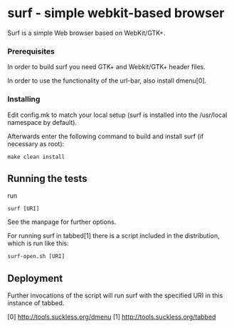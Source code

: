 # surf - simple webkit-based browser

Surf is a simple Web browser based on WebKit/GTK+.

### Prerequisites

In order to build surf you need GTK+ and Webkit/GTK+ header files.

In order to use the functionality of the url-bar, also install dmenu[0].

### Installing

Edit config.mk to match your local setup (surf is installed into
the /usr/local namespace by default).

Afterwards enter the following command to build and install surf (if
necessary as root):

```
make clean install
```

## Running the tests

run
```
surf [URI]
```
See the manpage for further options.

For running surf in tabbed[1] there is a script included in the distribution,
which is run like this:

```
surf-open.sh [URI]
```

## Deployment

Further invocations of the script will run surf with the specified URI in this
instance of tabbed.

[0] http://tools.suckless.org/dmenu
[1] http://tools.suckless.org/tabbed
